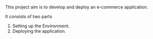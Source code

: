 This project aim is to develop and deploy an e-commerce application. 

It consists of two parts 
1. Setting up the Environment.
2. Deploying the application.

